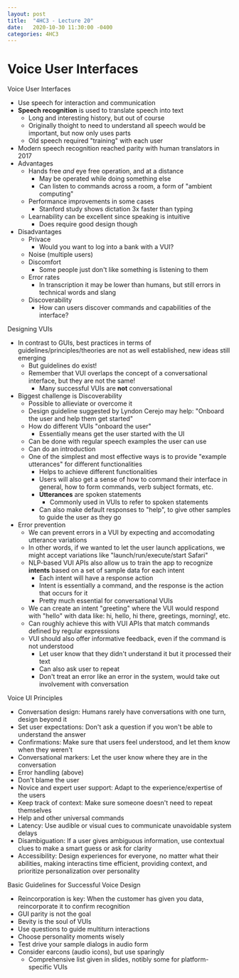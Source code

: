 ```yaml
---
layout: post
title:  "4HC3 - Lecture 20"
date:   2020-10-30 11:30:00 -0400
categories: 4HC3
---
```


Voice User Interfaces
===

Voice User Interfaces
- Use speech for interaction and communication
- **Speech recognition** is used to translate speech into text
    - Long and interesting history, but out of course
    - Originally thoight to need to understand all speech would be important, but now only uses parts
    - Old speech required "training" with each user
- Modern speech recognition reached parity with human translators in 2017
- Advantages
    - Hands free *and* eye free operation, and at a distance
        - May be operated while doing something else
        - Can listen to commands across a room, a form of "ambient computing"
    - Performance improvements in some cases
        - Stanford study shows dictation 3x faster than typing
    - Learnability can be excellent since speaking is intuitive
        - Does require good design though
- Disadvantages
    - Privace
        - Would you want to log into a bank with a VUI?
    - Noise (multiple users)
    - Discomfort
        - Some people just don't like something is listening to them
    - Error rates
        - In transcription it may be lower than humans, but still errors in technical words and slang
    - Discoverability
        - How can users discover commands and capabilities of the interface?

Designing VUIs
- In contrast to GUIs, best practices in terms of guidelines/principles/theories are not as well established, new ideas still emerging
    - But guidelines do exist!
    - Remember that VUI overlaps the concept of a conversational interface, but they are not the same!
        - Many successful VUIs are **not** conversational
- Biggest challenge is Discoverability
    - Possible to allieviate or overcome it
    - Design guideline suggested by Lyndon Cerejo may help: "Onboard the user and help them get started"
    - How do different VUIs "onboard the user"
        - Essentially means get the user started with the UI
    - Can be done with regular speech examples the user can use
    - Can do an introduction
    - One of the simplest and most effective ways is to provide "example utterances" for different functionalities
        - Helps to achieve different functionalities
        - Users will also get a sense of how to command their interface in general, how to form commands, verb subject formats, etc.
        - **Utterances** are spoken statements
            - Commonly used in VUIs to refer to spoken statements
        - Can also make default responses to "help", to give other samples to guide the user as they go
- Error prevention
    - We can prevent errors in a VUI by expecting and accomodating utterance variations
    - In other words, if we wanted to let the user launch applications, we might accept variations like "launch/run/execute/start Safari"
    - NLP-based VUI APIs also allow us to train the app to recognize **intents** based on a set of sample data for each intent
        - Each intent will have a response action
        - Intent is essentially a command, and the response is the action that occurs for it
        - Pretty much essential for conversational VUIs
    - We can create an intent "greeting" where the VUI would respond with "hello" with data like: hi, hello, hi there, greetings, morning!, etc.
    - Can roughly achieve this with VUI APIs that match commands defined by regular expressions
    - VUI should also offer informative feedback, even if the command is not understood
        - Let user know that they didn't understand it but it processed their text
        - Can also ask user to repeat
        - Don't treat an error like an error in the system, would take out involvement with conversation

Voice UI Principles
- Conversation design: Humans rarely have conversations with one turn, design beyond it
- Set user expectations: Don't ask a question if you won't be able to understand the answer
- Confirmations: Make sure that users feel understood, and let them know when they weren't
- Conversational markers: Let the user know where they are in the conversation
- Error handling (above)
- Don't blame the user
- Novice and expert user support: Adapt to the experience/expertise of the users
- Keep track of context: Make sure someone doesn't need to repeat themselves
- Help and other universal commands
- Latency: Use audible or visual cues to communicate unavoidable system delays
- Disambiguation: If a user gives ambiguous information, use contextual clues to make a smart guess or ask for clarity
- Accessibility: Design experiences for everyone, no matter what their abilities, making interactins time efficient, providing context, and prioritize personalization over personality

Basic Guidelines for Successful Voice Design
- Reincorporation is key: When the customer has given you data, reincorporate it to confirm recognition
- GUI parity is not the goal
- Bevity is the soul of VUIs
- Use questions to guide multiturn interactions
- Choose personality moments wisely
- Test drive your sample dialogs in audio form
- Consider earcons (audio icons), but use sparingly
    - Comprehensive list given in slides, notibly some for platform-specific VUIs